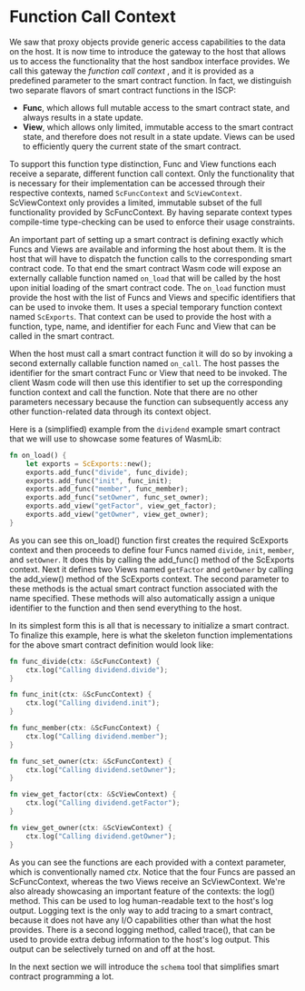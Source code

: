 # Function Call Context

We saw that proxy objects provide generic access capabilities to the data on the host. It
is now time to introduce the gateway to the host that allows us to access the
functionality that the host sandbox interface provides. We call this gateway the _function
call context_
, and it is provided as a predefined parameter to the smart contract function. In fact, we
distinguish two separate flavors of smart contract functions in the ISCP:

- **Func**, which allows full mutable access to the smart contract state, and always
  results in a state update.
- **View**, which allows only limited, immutable access to the smart contract state, and
  therefore does not result in a state update. Views can be used to efficiently query the
  current state of the smart contract.

To support this function type distinction, Func and View functions each receive a
separate, different function call context. Only the functionality that is necessary for
their implementation can be accessed through their respective contexts,
named `ScFuncContext`
and `ScViewContext`. ScViewContext only provides a limited, immutable subset of the full
functionality provided by ScFuncContext. By having separate context types compile-time
type-checking can be used to enforce their usage constraints.

An important part of setting up a smart contract is defining exactly which Funcs and Views
are available and informing the host about them. It is the host that will have to dispatch
the function calls to the corresponding smart contract code. To that end the smart
contract Wasm code will expose an externally callable function named `on_load` that will
be called by the host upon initial loading of the smart contract code. The `on_load`
function must provide the host with the list of Funcs and Views and specific identifiers
that can be used to invoke them. It uses a special temporary function context named
`ScExports`. That context can be used to provide the host with a function, type, name, and
identifier for each Func and View that can be called in the smart contract.

When the host must call a smart contract function it will do so by invoking a second
externally callable function named `on_call`. The host passes the identifier for the smart
contract Func or View that need to be invoked. The client Wasm code will then use this
identifier to set up the corresponding function context and call the function. Note that
there are no other parameters necessary because the function can subsequently access any
other function-related data through its context object.

Here is a (simplified) example from the `dividend` example smart contract that we will use
to showcase some features of WasmLib:

```rust
fn on_load() {
    let exports = ScExports::new();
    exports.add_func("divide", func_divide);
    exports.add_func("init", func_init);
    exports.add_func("member", func_member);
    exports.add_func("setOwner", func_set_owner);
    exports.add_view("getFactor", view_get_factor);
    exports.add_view("getOwner", view_get_owner);
}
```

As you can see this on_load() function first creates the required ScExports context and
then proceeds to define four Funcs named `divide`, `init`, `member`, and `setOwner`. It
does this by calling the add_func() method of the ScExports context. Next it defines two
Views named `getFactor` and `getOwner` by calling the add_view() method of the ScExports
context. The second parameter to these methods is the actual smart contract function
associated with the name specified. These methods will also automatically assign a unique
identifier to the function and then send everything to the host.

In its simplest form this is all that is necessary to initialize a smart contract. To
finalize this example, here is what the skeleton function implementations for the above
smart contract definition would look like:

```rust
fn func_divide(ctx: &ScFuncContext) {
    ctx.log("Calling dividend.divide");
}

fn func_init(ctx: &ScFuncContext) {
    ctx.log("Calling dividend.init");
}

fn func_member(ctx: &ScFuncContext) {
    ctx.log("Calling dividend.member");
}

fn func_set_owner(ctx: &ScFuncContext) {
    ctx.log("Calling dividend.setOwner");
}

fn view_get_factor(ctx: &ScViewContext) {
    ctx.log("Calling dividend.getFactor");
}

fn view_get_owner(ctx: &ScViewContext) {
    ctx.log("Calling dividend.getOwner");
}
```

As you can see the functions are each provided with a context parameter, which is
conventionally named _ctx_. Notice that the four Funcs are passed an ScFuncContext,
whereas the two Views receive an ScViewContext. We're also already showcasing an
important feature of the contexts: the log() method. This can be used to log
human-readable text to the host's log output. Logging text is the only way to add tracing
to a smart contract, because it does not have any I/O capabilities other than what the
host provides. There is a second logging method, called trace(), that can be used to
provide extra debug information to the host's log output. This output can be selectively
turned on and off at the host.

In the next section we will introduce the `schema` tool that simplifies smart contract
programming a lot.
